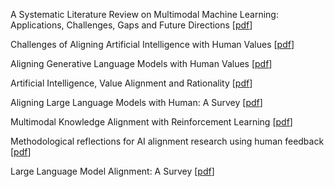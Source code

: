 A Systematic Literature Review on Multimodal Machine Learning: Applications, Challenges, Gaps and Future Directions [[pdf](https://ieeexplore.ieee.org/stamp/stamp.jsp?tp=&arnumber=10041115)]

Challenges of Aligning Artificial Intelligence with Human Values [[pdf](https://ieeexplore.ieee.org/stamp/stamp.jsp?tp=&arnumber=10041115)]

Aligning Generative Language Models with Human Values [[pdf](https://aclanthology.org/2022.findings-naacl.18.pdf)]

Artificial Intelligence, Value Alignment and Rationality [[pdf](https://link.springer.com/article/10.1007/s11023-020-09539-2)]

Aligning Large Language Models with Human: A Survey [[pdf](https://arxiv.org/pdf/2307.12966.pdf)]

Multimodal Knowledge Alignment with Reinforcement Learning [[pdf](https://arxiv.org/pdf/2205.12630.pdf)]

Methodological reflections for AI alignment research using human feedback [[pdf](https://arxiv.org/ftp/arxiv/papers/2301/2301.06859.pdf)]

Large Language Model Alignment: A Survey [[pdf](https://arxiv.org/pdf/2309.15025.pdf)]




